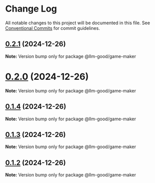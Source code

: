 # Change Log

All notable changes to this project will be documented in this file.
See [Conventional Commits](https://conventionalcommits.org) for commit guidelines.

## [0.2.1](https://github.com/tolerance-go/llm-good/compare/v0.2.0...v0.2.1) (2024-12-26)

**Note:** Version bump only for package @llm-good/game-maker





# [0.2.0](https://github.com/tolerance-go/llm-good/compare/v0.1.4...v0.2.0) (2024-12-26)

**Note:** Version bump only for package @llm-good/game-maker





## [0.1.4](https://github.com/tolerance-go/llm-good/compare/v0.1.3...v0.1.4) (2024-12-26)

**Note:** Version bump only for package @llm-good/game-maker





## [0.1.3](https://github.com/tolerance-go/llm-good/compare/v0.1.2...v0.1.3) (2024-12-26)

**Note:** Version bump only for package @llm-good/game-maker





## [0.1.2](https://github.com/tolerance-go/llm-good/compare/v0.1.1...v0.1.2) (2024-12-26)

**Note:** Version bump only for package @llm-good/game-maker
